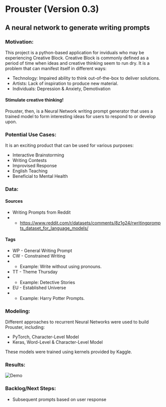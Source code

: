 # Prouster (Version 0.3)
## A neural network to generate writing prompts


### Motivation:
This project is a python-based application for inviduals who may be experiencing Creative Block.
Creative Block is commonly defined as a period of time when ideas and creative thinking seem to run dry. It is a problem that can manifest itself in different ways:

* Technology: Impaired ability to think out-of-the-box to deliver solutions.
* Artists: Lack of inspiration to produce new material.
* Individuals:  Depression & Anxiety, Demotivation

#### Stimulate creative thinking!
Prouster, then, is a Neural Network writing prompt generator that uses a trained model to form interesting ideas for users to respond to or develop upon.

### Potential Use Cases:
It is an exciting product that can be used for various purposes:
* Interactive Brainstorming
* Writing Contests
* Improvised Response
* English Teaching
* Beneficial to Mental Health

### Data:

#### Sources

* Writing Prompts from Reddit
* * https://www.reddit.com/r/datasets/comments/8z1g24/rwritingprompts_dataset_for_language_models/

#### Tags
* WP - General Writing Prompt
* CW - Constrained Writing
* * Example: Write without using pronouns.
* TT - Theme Thursday
* * Example: Detective Stories
* EU - Established Universe
* * Example: Harry Potter Prompts.

### Modeling:
Different approaches to recurrent Neural Networks were used to build Prouster, including:

* PyTorch, Character-Level Model
* Keras, Word-Level & Character-Level Model

These models were trained using kernels provided by Kaggle. 

### Results:
![Demo](https://raw.githubusercontent.com/ander265/prouster/master/Prompt.png)


### Backlog/Next Steps:
* Subsequent prompts based on user response
